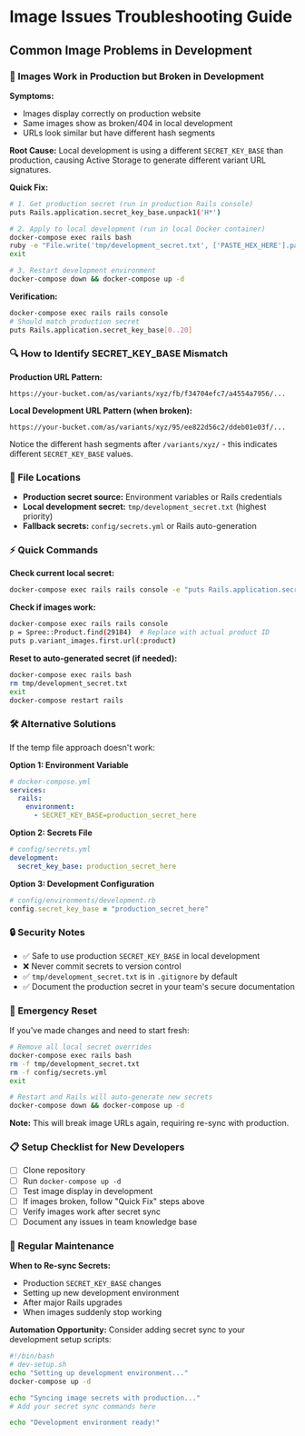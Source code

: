 # Image Issues Troubleshooting Guide

## Common Image Problems in Development

### 🚨 Images Work in Production but Broken in Development

**Symptoms:**
- Images display correctly on production website
- Same images show as broken/404 in local development
- URLs look similar but have different hash segments

**Root Cause:** 
Local development is using a different `SECRET_KEY_BASE` than production, causing Active Storage to generate different variant URL signatures.

**Quick Fix:**
```bash
# 1. Get production secret (run in production Rails console)
puts Rails.application.secret_key_base.unpack1('H*')

# 2. Apply to local development (run in local Docker container)
docker-compose exec rails bash
ruby -e "File.write('tmp/development_secret.txt', ['PASTE_HEX_HERE'].pack('H*'))"
exit

# 3. Restart development environment
docker-compose down && docker-compose up -d
```

**Verification:**
```bash
docker-compose exec rails rails console
# Should match production secret
puts Rails.application.secret_key_base[0..20]
```

### 🔍 How to Identify SECRET_KEY_BASE Mismatch

**Production URL Pattern:**
```
https://your-bucket.com/as/variants/xyz/fb/f34704efc7/a4554a7956/...
```

**Local Development URL Pattern (when broken):**
```
https://your-bucket.com/as/variants/xyz/95/ee822d56c2/ddeb01e03f/...
```

Notice the different hash segments after `/variants/xyz/` - this indicates different `SECRET_KEY_BASE` values.

### 📁 File Locations

- **Production secret source:** Environment variables or Rails credentials
- **Local development secret:** `tmp/development_secret.txt` (highest priority)
- **Fallback secrets:** `config/secrets.yml` or Rails auto-generation

### ⚡ Quick Commands

**Check current local secret:**
```bash
docker-compose exec rails rails console -e "puts Rails.application.secret_key_base[0..20]"
```

**Check if images work:**
```bash
docker-compose exec rails rails console
p = Spree::Product.find(29184)  # Replace with actual product ID
puts p.variant_images.first.url(:product)
```

**Reset to auto-generated secret (if needed):**
```bash
docker-compose exec rails bash
rm tmp/development_secret.txt
exit
docker-compose restart rails
```

### 🛠 Alternative Solutions

If the temp file approach doesn't work:

**Option 1: Environment Variable**
```yaml
# docker-compose.yml
services:
  rails:
    environment:
      - SECRET_KEY_BASE=production_secret_here
```

**Option 2: Secrets File**
```yaml
# config/secrets.yml
development:
  secret_key_base: production_secret_here
```

**Option 3: Development Configuration**
```ruby
# config/environments/development.rb
config.secret_key_base = "production_secret_here"
```

### 🔒 Security Notes

- ✅ Safe to use production `SECRET_KEY_BASE` in local development
- ❌ Never commit secrets to version control
- ✅ `tmp/development_secret.txt` is in `.gitignore` by default
- ✅ Document the production secret in your team's secure documentation

### 🚨 Emergency Reset

If you've made changes and need to start fresh:

```bash
# Remove all local secret overrides
docker-compose exec rails bash
rm -f tmp/development_secret.txt
rm -f config/secrets.yml
exit

# Restart and Rails will auto-generate new secrets
docker-compose down && docker-compose up -d
```

**Note:** This will break image URLs again, requiring re-sync with production.

### 📋 Setup Checklist for New Developers

- [ ] Clone repository
- [ ] Run `docker-compose up -d`
- [ ] Test image display in development
- [ ] If images broken, follow "Quick Fix" steps above
- [ ] Verify images work after secret sync
- [ ] Document any issues in team knowledge base

### 🔄 Regular Maintenance

**When to Re-sync Secrets:**
- Production `SECRET_KEY_BASE` changes
- Setting up new development environment
- After major Rails upgrades
- When images suddenly stop working

**Automation Opportunity:**
Consider adding secret sync to your development setup scripts:

```bash
#!/bin/bash
# dev-setup.sh
echo "Setting up development environment..."
docker-compose up -d

echo "Syncing image secrets with production..."
# Add your secret sync commands here

echo "Development environment ready!"
```